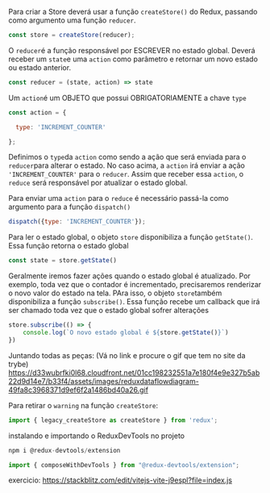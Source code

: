 Para criar a Store deverá usar a função `createStore()` do Redux, passando como argumento uma função `reducer`.
```javascript
const store = createStore(reducer);
```

O `reducer`é a função responsável por ESCREVER no estado global. Deverá receber um `state`e uma `action` como parâmetro e retornar um novo estado ou estado anterior.
```javascript
const reducer = (state, action) => state
```

Um `action`é um OBJETO que possui OBRIGATORIAMENTE a chave `type`
```javascript
const action = {

  type: 'INCREMENT_COUNTER'

};
```
Definimos o `type`da `action` como sendo a ação que será enviada para o `reducer`para alterar o estado.
No caso acima, a `action` irá enviar a ação `'INCREMENT_COUNTER'` para o `reducer`.
Assim que receber essa `action`, o `reduce` será responsável por atualizar o estado global.

Para enviar uma `action` para o `reduce` é necessário passá-la como argumento para a função `dispatch()`
```javascript
dispatch({type: 'INCREMENT_COUNTER'});
```

Para ler o estado global, o objeto `store` disponibiliza a função `getState()`. Essa função retorna o estado global
```javascript
const state = store.getState()
```

Geralmente iremos fazer ações quando o estado global é atualizado. Por exemplo, toda vez que o contador é incrementado, precisaremos renderizar o novo valor do estado na tela.
PAra isso, o objeto `store`também disponibiliza a função `subscribe()`. Essa função recebe um callback que irá ser chamado toda vez que o estado global sofrer alterações
```javascript
store.subscribe(() => {
    console.log(`O novo estado global é ${store.getState()}`)
})
```

Juntando todas as peças: (Vá no link e procure o gif que tem no site da trybe)
https://d33wubrfki0l68.cloudfront.net/01cc198232551a7e180f4e9e327b5ab22d9d14e7/b33f4/assets/images/reduxdataflowdiagram-49fa8c3968371d9ef6f2a1486bd40a26.gif


Para retirar o `warning` na função `createStore`:
```javascript
import { legacy_createStore as createStore } from 'redux';
```
instalando e importando o ReduxDevTools no projeto
```javascript
npm i @redux-devtools/extension

import { composeWithDevTools } from "@redux-devtools/extension";
```


exercicio: https://stackblitz.com/edit/vitejs-vite-j9espl?file=index.js